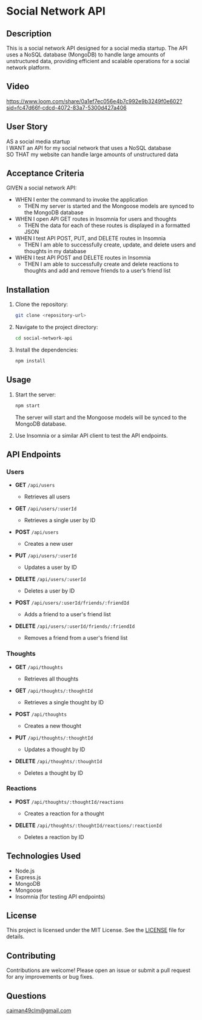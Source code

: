 # Social Network API

## Description

This is a social network API designed for a social media startup. The API uses a NoSQL database (MongoDB) to handle large amounts of unstructured data, providing efficient and scalable operations for a social network platform.


## Video 

https://www.loom.com/share/0a1ef7ec056e4b7c992e9b3249f0e602?sid=fc47d66f-cdcd-4072-83a7-5300d427a406


## User Story

AS a social media startup  
I WANT an API for my social network that uses a NoSQL database  
SO THAT my website can handle large amounts of unstructured data  

## Acceptance Criteria

GIVEN a social network API:
- WHEN I enter the command to invoke the application
  - THEN my server is started and the Mongoose models are synced to the MongoDB database
- WHEN I open API GET routes in Insomnia for users and thoughts
  - THEN the data for each of these routes is displayed in a formatted JSON
- WHEN I test API POST, PUT, and DELETE routes in Insomnia
  - THEN I am able to successfully create, update, and delete users and thoughts in my database
- WHEN I test API POST and DELETE routes in Insomnia
  - THEN I am able to successfully create and delete reactions to thoughts and add and remove friends to a user’s friend list

## Installation

1. Clone the repository:
    ```bash
    git clone <repository-url>
    ```
2. Navigate to the project directory:
    ```bash
    cd social-network-api
    ```
3. Install the dependencies:
    ```bash
    npm install
    ```

## Usage

1. Start the server:
    ```bash
    npm start
    ```
   The server will start and the Mongoose models will be synced to the MongoDB database.

2. Use Insomnia or a similar API client to test the API endpoints.

## API Endpoints

### Users

- **GET** `/api/users`
  - Retrieves all users

- **GET** `/api/users/:userId`
  - Retrieves a single user by ID

- **POST** `/api/users`
  - Creates a new user

- **PUT** `/api/users/:userId`
  - Updates a user by ID

- **DELETE** `/api/users/:userId`
  - Deletes a user by ID

- **POST** `/api/users/:userId/friends/:friendId`
  - Adds a friend to a user's friend list

- **DELETE** `/api/users/:userId/friends/:friendId`
  - Removes a friend from a user's friend list

### Thoughts

- **GET** `/api/thoughts`
  - Retrieves all thoughts

- **GET** `/api/thoughts/:thoughtId`
  - Retrieves a single thought by ID

- **POST** `/api/thoughts`
  - Creates a new thought

- **PUT** `/api/thoughts/:thoughtId`
  - Updates a thought by ID

- **DELETE** `/api/thoughts/:thoughtId`
  - Deletes a thought by ID

### Reactions

- **POST** `/api/thoughts/:thoughtId/reactions`
  - Creates a reaction for a thought

- **DELETE** `/api/thoughts/:thoughtId/reactions/:reactionId`
  - Deletes a reaction by ID

## Technologies Used

- Node.js
- Express.js
- MongoDB
- Mongoose
- Insomnia (for testing API endpoints)

## License

This project is licensed under the MIT License. See the [LICENSE](LICENSE) file for details.

## Contributing

Contributions are welcome! Please open an issue or submit a pull request for any improvements or bug fixes.

## Questions

caiman49clm@gmail.com
